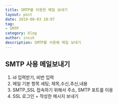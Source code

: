 ```yaml
---
title: SMTP를 이용한 메일 보내기
layout: post
date: 2019-08-03 18:07
tag:
- SMTP
category: blog
author: insik
description: SMTP를 사용해 메일 보내기
---
```


## **SMTP** 사용 메일보내기

1. id 입력받기, 비번 입력
2. 메일 기본 항목 세팅; 제목,수신,추신,내용
3. SMTP_SSL 접속하기 위해서 주소, SMTP 포트를 이용
4. SSL 로그인 + 작성한 메시지 보내기

